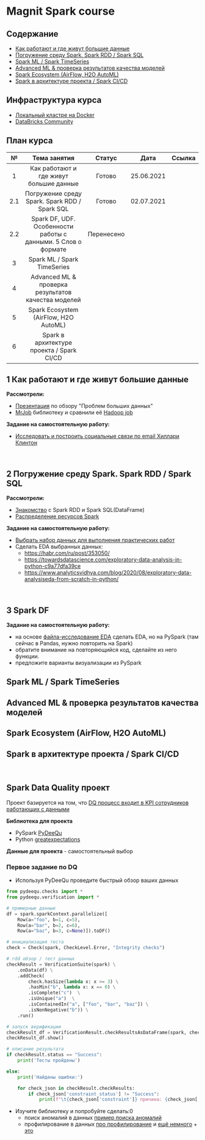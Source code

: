 # Magnit Spark course

## Cодержание
- [Как работают и где живут большие данные](#t1)
- [Погружение среду Spark. Spark RDD / Spark SQL](#t2)
- [Spark ML / Spark TimeSeries](#t4)
- [Advanced ML & проверка результатов качества моделей](#t5)
- [Spark Ecosystem (AirFlow, H2O AutoML)](#t7)
- [Spark в архитектуре проекта / Spark CI/CD](#t8)



## Инфраструктура курса

- [Локальный кластре на Docker](https://github.com/NameArtem/hadoop-spark-standalone-docker)
- [DataBricks Community](/tutorials/databricks_tutorial)

## План курса

|№|Тема занятия| Статус| Дата | Ссылка|
|:---:|:---:|:---:|:---:|:---:|
|1| Как работают и где живут большие данные |Готово |25.06.2021||
|2.1| Погружение среду Spark. Spark RDD / Spark SQL | Готово |02.07.2021||
|2.2| Spark DF, UDF. Особенности работы с данными. 5 Слов о формате | Перенесено |||
|3| Spark ML / Spark TimeSeries | |||
|4| Advanced ML & проверка результатов качества моделей | |||
|5| Spark Ecosystem (AirFlow, H2O AutoML) | |||
|6| Spark в архитектуре проекта / Spark CI/CD | |||



## 1 Как работают и где живут большие данные
<a name='t1'></a>

**Рассмотрели:**

- [Презентация](https://github.com/NameArtem/hse_spark_course/blob/mgnt_tech/pres/p1.pdf) по обзору "Проблем больших данных"
- [MrJob](https://github.com/NameArtem/hse_spark_course/tree/mgnt_tech/classwork/d1/3_MRJob_tutorial) библиотеку и сравнили её [Hadoop job](https://github.com/NameArtem/hse_spark_course/blob/mgnt_tech/classwork/d1/MapReduce%20%D1%81%20python(mrjob).ipynb)

**Задание на самостоятельную работу:**

- [Исследовать и построить социальные связи по email Хиллари Клинтон](https://github.com/NameArtem/hse_spark_course/blob/mgnt_tech/classwork/d1/3_MRJob_tutorial/3_3_emails/3_3.ipynb)

</br>

## 2 Погружение среду Spark. Spark RDD / Spark SQL
<a name='t2'></a>

**Рассмотрели:**

- [Знакомство](https://github.com/NameArtem/hse_spark_course/blob/mgnt_tech/pres/p2.pdf) с Spark RDD и Spark SQL(DataFrame)
- [Распределение ресурсов Spark](https://github.com/NameArtem/hse_spark_course/tree/mgnt_tech/classwork/d2)

**Задание на самостоятельную работу:**

- [Выбрать набор данных для выполнения практических работ](https://cseweb.ucsd.edu/~jmcauley/datasets.html#)
- Сделать EDA выбранных данных:
  - https://habr.com/ru/post/353050/
  - https://towardsdatascience.com/exploratory-data-analysis-in-python-c9a77dfa39ce
  - https://www.analyticsvidhya.com/blog/2020/08/exploratory-data-analysiseda-from-scratch-in-python/

</br>

## 3 Spark DF

**Задание на самостоятельную работу:**

- на основе [файла-исследование EDА](https://github.com/NameArtem/hse_spark_course/tree/mgnt_tech/works/eda_t1) сделать EDA, но на PySpark (там сейчас в Pandas, нужно повторить на Spark)
- обратите внимание на повторяющийся код, сделайте из него функции.
- предложите варианты визуализации из PySpark



## Spark ML / Spark TimeSeries
<a name='t4'></a>




## Advanced ML & проверка результатов качества моделей
<a name='t5'></a>



## Spark Ecosystem (AirFlow, H2O AutoML)

<a name='t7'></a>


## Spark в архитектуре проекта / Spark CI/CD

<a name='t8'></a>

</br>

## Spark Data Quality проект

Проект базируется на том, что [DQ процесс входит в KPI сотрудников работающих с данными](https://www.datafold.com/blog/the-state-of-data-quality-in-2021/)

**Библиотека для проекта**

- PySpark [PyDeeQu](https://pypi.org/project/pydeequ/)
- Python [greatexpectations](https://greatexpectations.io/)

**Данные для проекта** - самостоятельный выбор

### Первое задание по DQ

- Используя PyDeeQu проведите быстрый обзор ваших данных

```Python
from pydeequ.checks import *
from pydeequ.verification import *

# примерные данные
df = spark.sparkContext.parallelize([
    Row(a="foo", b=1, c=5),
    Row(a="bar", b=2, c=6),
    Row(a="baz", b=3, c=None)]).toDF()

# инициализация теста
check = Check(spark, CheckLevel.Error, "Integrity checks")

# rdd обзор / тест данных
checkResult = VerificationSuite(spark) \
    .onData(df) \
    .addCheck(
        check.hasSize(lambda x: x >= 3) \
        .hasMin("b", lambda x: x == 0) \
        .isComplete("c")  \
        .isUnique("a")  \
        .isContainedIn("a", ["foo", "bar", "baz"]) \
        .isNonNegative("b")) \
    .run()

# запуск верификации
checkResult_df = VerificationResult.checkResultsAsDataFrame(spark, checkResult)
checkResult_df.show()

# описание результата
if checkResult.status == "Success":
    print('Тесты пройдены')

else:
    print('Найдены ошибки:')

    for check_json in checkResult.checkResults:
        if check_json['constraint_status'] != "Success":
            print(f"\t{check_json['constraint']} причина: {check_json['constraint_message']}")
```

- Изучите библиотеку и попробуйте сделать:0
  - поиск аномалий в данных [пример поиска аномалий](https://www.reg.ru/blog/ishchem-anomalii-s-python-chast-1/)
  - профилирование в данных [про профилирование](https://www.machinelearningmastery.ru/automated-data-profiling-99523e51048e/) и [ещё немного](https://habr.com/ru/post/441538/) + [это](https://www.dvbi.ru/articles/reading/data-profiling-is-necessary-step-towards-building-DWH)



<br>
